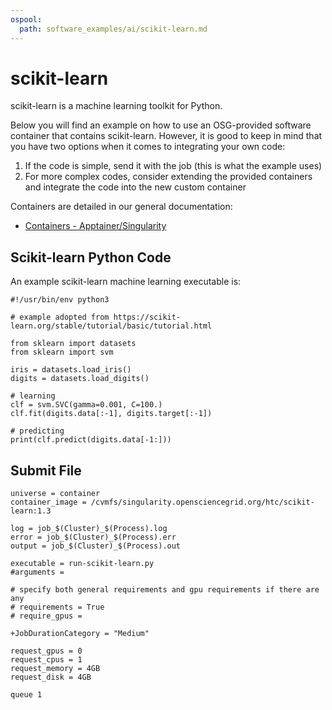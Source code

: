 ```yaml
---
ospool:
  path: software_examples/ai/scikit-learn.md
---
```


# scikit-learn

scikit-learn is a machine learning toolkit for Python.

Below you will find an example on how to use an OSG-provided software container that contains 
scikit-learn. However, it is good to keep in mind that
you have two options when it comes to integrating your own
code:

  1. If the code is simple, send it with the job (this is what the
     example uses)
  2. For more complex codes, consider extending the provided
     containers and integrate the code into the new custom
     container

Containers are detailed in our general documentation:

  * [Containers - Apptainer/Singularity](../../../htc_workloads/using_software/containers-singularity/)

## Scikit-learn Python Code

An example scikit-learn machine learning executable is:


    #!/usr/bin/env python3
    
    # example adopted from https://scikit-learn.org/stable/tutorial/basic/tutorial.html
    
    from sklearn import datasets
    from sklearn import svm
    
    iris = datasets.load_iris()
    digits = datasets.load_digits()
    
    # learning
    clf = svm.SVC(gamma=0.001, C=100.)
    clf.fit(digits.data[:-1], digits.target[:-1])
    
    # predicting
    print(clf.predict(digits.data[-1:]))

## Submit File

    universe = container
    container_image = /cvmfs/singularity.opensciencegrid.org/htc/scikit-learn:1.3

    log = job_$(Cluster)_$(Process).log
    error = job_$(Cluster)_$(Process).err
    output = job_$(Cluster)_$(Process).out
    
    executable = run-scikit-learn.py
    #arguments = 
   
    # specify both general requirements and gpu requirements if there are any
    # requirements = True
    # require_gpus = 

    +JobDurationCategory = "Medium"
    
    request_gpus = 0
    request_cpus = 1
    request_memory = 4GB
    request_disk = 4GB
    
    queue 1
